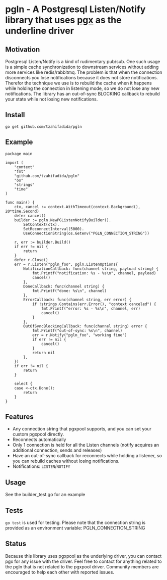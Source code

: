 # pgln - A Postgresql Listen/Notify library that uses [pgx](https://github.com/jackc/pgx) as the underline driver

## Motivation

  Postgresql Listen/Notify is a kind of rudimentary pub/sub.
  One such usage is a simple cache synchronization to downstream services without adding more services like redis/rabbitmq.
  The problem is that when the connection disconnects you lose notifications because it does not store notifications.
  Therefor the technique we use is to rebuild the cache when it happens while holding the connection in listening mode, so we do not lose any new notifications.
  The library has an out-of-sync BLOCKING callback to rebuild your state while not losing new notifications.

## Install

	go get github.com/tzahifadida/pgln

## Example

```
package main

import (
	"context"
	"fmt"
	"github.com/tzahifadida/pgln"
	"os"
	"strings"
	"time"
)

func main() {
	ctx, cancel := context.WithTimeout(context.Background(), 20*time.Second)
	defer cancel()
	builder := pgln.NewPGListenNotifyBuilder().
		SetContext(ctx).
		SetReconnectInterval(5000).
		UseConnectionString(os.Getenv("PGLN_CONNECTION_STRING"))

	r, err := builder.Build()
	if err != nil {
		return
	}
	defer r.Close()
	err = r.Listen("pgln_foo", pgln.ListenOptions{
		NotificationCallback: func(channel string, payload string) {
			fmt.Printf("notification: %s - %s\n", channel, payload)
			cancel()
		},
		DoneCallback: func(channel string) {
			fmt.Printf("done: %s\n", channel)
		},
		ErrorCallback: func(channel string, err error) {
			if !strings.Contains(err.Error(), "context canceled") {
				fmt.Printf("error: %s - %s\n", channel, err)
				cancel()
			}
		},
		OutOfSyncBlockingCallback: func(channel string) error {
			fmt.Printf("out-of-sync: %s\n", channel)
			err = r.Notify("pgln_foo", "working fine")
			if err != nil {
				cancel()
			}
			return nil
		},
	})
	if err != nil {
		return
	}

	select {
	case <-ctx.Done():
		return
	}
}
```
## Features

* Any connection string that pgxpool supports, and you can set your custom pgxpool directly.
* Reconnects automatically
* Only 1 connection is held for all the Listen channels (notify acquires an additional connection, sends and releases)
* Have an out-of-sync callback for reconnects while holding a listener, so you can rebuild caches without losing notifications. 
* Notifications: `LISTEN`/`NOTIFY`

## Usage

See the builder_test.go for an example

## Tests

`go test` is used for testing. Please note that the connection string is provided as an environment variable: PGLN_CONNECTION_STRING

## Status

Because this library uses pgxpool as the underlying driver, you can contact pgx for any issue with the driver.
Feel free to contact for anything related to the pgln that is not related to the pgxpool driver.
Community members are encouraged to help each other with reported issues.